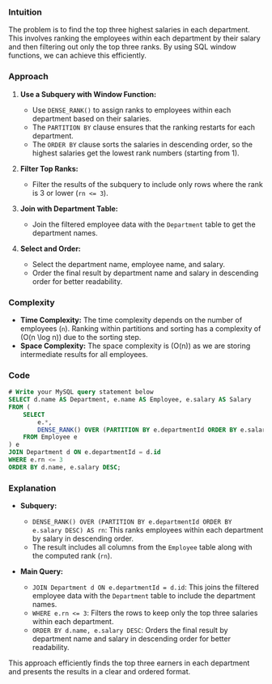 ### Intuition
The problem is to find the top three highest salaries in each department. This involves ranking the employees within each department by their salary and then filtering out only the top three ranks. By using SQL window functions, we can achieve this efficiently.

### Approach
1. **Use a Subquery with Window Function:**
   - Use `DENSE_RANK()` to assign ranks to employees within each department based on their salaries.
   - The `PARTITION BY` clause ensures that the ranking restarts for each department.
   - The `ORDER BY` clause sorts the salaries in descending order, so the highest salaries get the lowest rank numbers (starting from 1).

2. **Filter Top Ranks:**
   - Filter the results of the subquery to include only rows where the rank is 3 or lower (`rn <= 3`).

3. **Join with Department Table:**
   - Join the filtered employee data with the `Department` table to get the department names.

4. **Select and Order:**
   - Select the department name, employee name, and salary.
   - Order the final result by department name and salary in descending order for better readability.

### Complexity
- **Time Complexity:** The time complexity depends on the number of employees (`n`). Ranking within partitions and sorting has a complexity of \(O(n \log n)\) due to the sorting step.
- **Space Complexity:** The space complexity is \(O(n)\) as we are storing intermediate results for all employees.

### Code
```sql
# Write your MySQL query statement below
SELECT d.name AS Department, e.name AS Employee, e.salary AS Salary
FROM (
    SELECT 
        e.*,
        DENSE_RANK() OVER (PARTITION BY e.departmentId ORDER BY e.salary DESC) AS rn
    FROM Employee e
) e
JOIN Department d ON e.departmentId = d.id
WHERE e.rn <= 3
ORDER BY d.name, e.salary DESC;
```

### Explanation
- **Subquery:**
  - `DENSE_RANK() OVER (PARTITION BY e.departmentId ORDER BY e.salary DESC) AS rn`: This ranks employees within each department by salary in descending order.
  - The result includes all columns from the `Employee` table along with the computed rank (`rn`).

- **Main Query:**
  - `JOIN Department d ON e.departmentId = d.id`: This joins the filtered employee data with the `Department` table to include the department names.
  - `WHERE e.rn <= 3`: Filters the rows to keep only the top three salaries within each department.
  - `ORDER BY d.name, e.salary DESC`: Orders the final result by department name and salary in descending order for better readability.

This approach efficiently finds the top three earners in each department and presents the results in a clear and ordered format.
